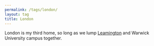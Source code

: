 ```yaml
---
permalink: /tags/london/
layout: tag
title: London
---
```

London is my third home, so long as we lump [Leamington](/tags/leamington/) and Warwick University campus together.